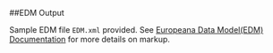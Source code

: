 ##EDM Output

Sample EDM file `EDM.xml` provided. See [Europeana Data Model(EDM) Documentation](http://pro.europeana.eu/web/guest/edm-documentation) for more details on markup.
